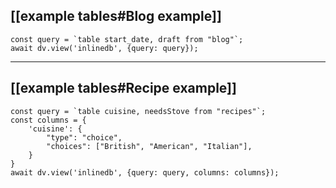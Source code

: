 
## [[example tables#Blog example]]

```dataviewjs
const query = `table start_date, draft from "blog"`;
await dv.view('inlinedb', {query: query});
```

---

## [[example tables#Recipe example]]


```dataviewjs
const query = `table cuisine, needsStove from "recipes"`;
const columns = {
	'cuisine': {
		"type": "choice",
		"choices": ["British", "American", "Italian"],
	}
}
await dv.view('inlinedb', {query: query, columns: columns});
```